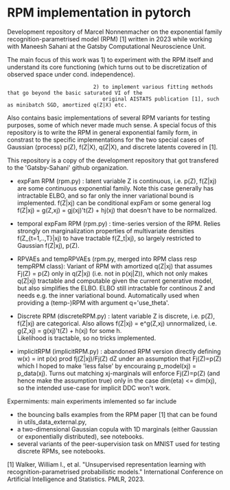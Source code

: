 # RPM implementation in pytorch

Development repository of Marcel Nonnenmacher on the exponential family recognition-parametrised model (RPM) [1]
written in 2023 while working with Maneesh Sahani at the Gatsby Computational Neuroscience Unit.

The main focus of this work was 1) to experiment with the RPM itself and understand its core functioning
                                   (which turns out to be discretization of observed space under cond. independence).
                                   
                                2) to implement various fitting methods that go beyond the basic saturated VI of the
                                   original AISTATS publication [1], such as minibatch SGD, amortized q(Z|X) etc. 
Also contains basic implementations of several RPM variants for testing purposes, some of which never made much sense.
A special focus of this repository is to write the RPM in general exponential family form, in constrast to the specific 
implementations for the two special cases of Gaussian (process) p(Z), f(Z|X), q(Z|X), and discrete latents covered in [1].

This repository is a copy of the development repository that got transfered to the 'Gatsby-Sahani' github organization.

- expFam RPM (rpm.py) : latent variable Z is continuous, i.e. p(Z), f(Z|xj) are some continuous exponential family.
                        Note this case generally has intractable ELBO, and so far only the inner variational bound
                        is implemented. f(Z|xj) can be conditional expFam or some general 
                        log f(Z|xj) = g(Z,xj) = gj(xj)'t(Z) + hj(xj) that doesn't have to be normalized. 
- temporal expFam RPM (rpm.py) : time-series version of the RPM. Relies strongly on marginalization properties of
                                 multivariate densities f(Z_{t=1,..,T}|xj) to have tractable f(Z_t|xj), so largely
                                 restricted to Gaussian f(Z|xj), p(Z).
- RPVAEs and tempRPVAEs (rpm.py, merged into RPM class resp tempRPM class): Variant of RPM with amortized q(Z|xj)
                        that assumes Fj(Z) = p(Z) only in q(Z|xj) (i.e. not in p(xj|Z)), which not only makes q(Z|xj)
                        tractable and computable given the current generative model, but also simplifies the ELBO.
                        ELBO still intractable for continous Z and needs e.g. the inner variational bound. 
                        Automatically used when providing a (temp-)RPM with argument q='use_theta'. 

- Discrete RPM (discreteRPM.py) : latent variable Z is discrete, i.e. p(Z), f(Z|xj) are categorical. Also allows
                                  f(Z|xj) = e^g(Z,xj) unnormalized, i.e. g(Z,xj) = g(xj)'t(Z) + h(xj) for some h.  
                                  Likelihood is tractable, so no tricks implemented. 
- implicitRPM (implicitRPM.py) : abandoned RPM version directly defining w(x) = int p(x) prod fj(Z|xj)/Fj(Z) dZ
                                 under an assumption that Fj(Z)=p(Z) which I hoped to make 'less false' by
                                 encouraing p_model(xj) = p_data(xj). Turns out matching xj-marginals will enforce
                                 Fj(Z)=p(Z) (and hence make the assumption true) only in the case dim(eta) <= dim(xj),
                                 so the intended use-case for implicit DDC won't work.
  
Expermiments: main experiments imlemented so far include 
- the bouncing balls examples from the RPM paper [1] that can be found in utils_data_external.py, 
- a two-dimensional Gaussian copula with 1D marginals (either Gaussian or exponentially distributed), see notebooks.
- several variants of the peer-supervision task on MNIST used for testing discrete RPMs, see notebooks. 

[1] Walker, William I., et al. "Unsupervised representation learning with recognition-parametrised probabilistic models." International Conference on Artificial Intelligence and Statistics. PMLR, 2023.

